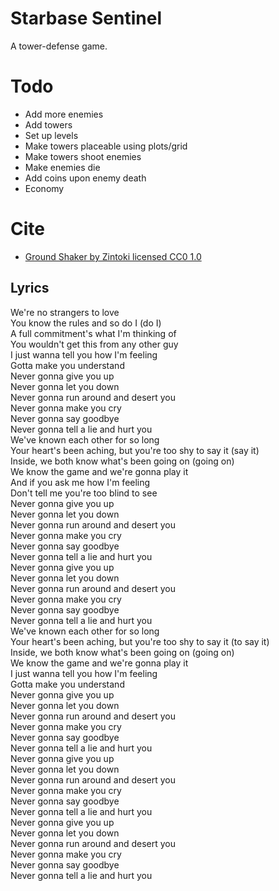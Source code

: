 # Starbase Sentinel
A tower-defense game.

# Todo
- Add more enemies
- Add towers
- Set up levels
- Make towers placeable using plots/grid
- Make towers shoot enemies
- Make enemies die
- Add coins upon enemy death
- Economy

# Cite
- [Ground Shaker by Zintoki licensed CC0 1.0](https://zintoki.itch.io/ground-shaker)

## Lyrics
We're no strangers to love  
You know the rules and so do I (do I)  
A full commitment's what I'm thinking of  
You wouldn't get this from any other guy  
I just wanna tell you how I'm feeling  
Gotta make you understand  
Never gonna give you up  
Never gonna let you down  
Never gonna run around and desert you  
Never gonna make you cry  
Never gonna say goodbye  
Never gonna tell a lie and hurt you  
We've known each other for so long  
Your heart's been aching, but you're too shy to say it (say it)  
Inside, we both know what's been going on (going on)  
We know the game and we're gonna play it  
And if you ask me how I'm feeling  
Don't tell me you're too blind to see  
Never gonna give you up  
Never gonna let you down  
Never gonna run around and desert you  
Never gonna make you cry  
Never gonna say goodbye  
Never gonna tell a lie and hurt you  
Never gonna give you up  
Never gonna let you down  
Never gonna run around and desert you  
Never gonna make you cry  
Never gonna say goodbye  
Never gonna tell a lie and hurt you  
We've known each other for so long  
Your heart's been aching, but you're too shy to say it (to say it)  
Inside, we both know what's been going on (going on)  
We know the game and we're gonna play it  
I just wanna tell you how I'm feeling  
Gotta make you understand  
Never gonna give you up  
Never gonna let you down  
Never gonna run around and desert you  
Never gonna make you cry  
Never gonna say goodbye  
Never gonna tell a lie and hurt you  
Never gonna give you up  
Never gonna let you down  
Never gonna run around and desert you  
Never gonna make you cry  
Never gonna say goodbye  
Never gonna tell a lie and hurt you  
Never gonna give you up  
Never gonna let you down  
Never gonna run around and desert you  
Never gonna make you cry  
Never gonna say goodbye  
Never gonna tell a lie and hurt you  

